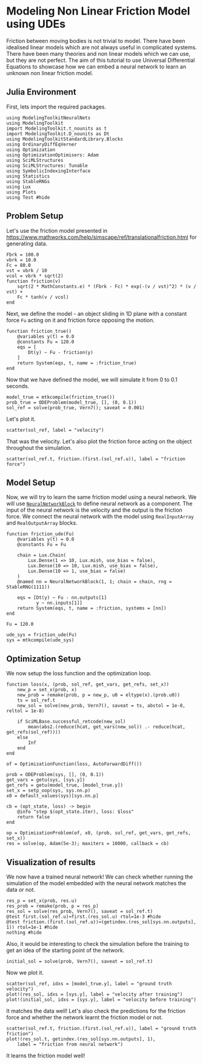 # Modeling Non Linear Friction Model using UDEs

Friction between moving bodies is not trivial to model. There have been idealised linear models which are not always useful in complicated systems. There have been many theories and non linear models which we can use, but they are not perfect. The aim of this tutorial to use Universal Differential Equations to showcase how we can embed a neural network to learn an unknown non linear friction model.

## Julia Environment

First, lets import the required packages.

```@example friction
using ModelingToolkitNeuralNets
using ModelingToolkit
import ModelingToolkit.t_nounits as t
import ModelingToolkit.D_nounits as Dt
using ModelingToolkitStandardLibrary.Blocks
using OrdinaryDiffEqVerner
using Optimization
using OptimizationOptimisers: Adam
using SciMLStructures
using SciMLStructures: Tunable
using SymbolicIndexingInterface
using Statistics
using StableRNGs
using Lux
using Plots
using Test #hide
```

## Problem Setup

Let's use the friction model presented in https://www.mathworks.com/help/simscape/ref/translationalfriction.html for generating data.

```@example friction
Fbrk = 100.0
vbrk = 10.0
Fc = 80.0
vst = vbrk / 10
vcol = vbrk * sqrt(2)
function friction(v)
    sqrt(2 * MathConstants.e) * (Fbrk - Fc) * exp(-(v / vst)^2) * (v / vst) +
    Fc * tanh(v / vcol)
end
```

Next, we define the model - an object sliding in 1D plane with a constant force `Fu` acting on it and friction force opposing the motion.

```@example friction
function friction_true()
    @variables y(t) = 0.0
    @constants Fu = 120.0
    eqs = [
        Dt(y) ~ Fu - friction(y)
    ]
    return System(eqs, t, name = :friction_true)
end
```

Now that we have defined the model, we will simulate it from 0 to 0.1 seconds.

```@example friction
model_true = mtkcompile(friction_true())
prob_true = ODEProblem(model_true, [], (0, 0.1))
sol_ref = solve(prob_true, Vern7(); saveat = 0.001)
```

Let's plot it.

```@example friction
scatter(sol_ref, label = "velocity")
```

That was the velocity. Let's also plot the friction force acting on the object throughout the simulation.

```@example friction
scatter(sol_ref.t, friction.(first.(sol_ref.u)), label = "friction force")
```

## Model Setup

Now, we will try to learn the same friction model using a neural network. We will use [`NeuralNetworkBlock`](@ref) to define neural network as a component. The input of the neural network is the velocity and the output is the friction force. We connect the neural network with the model using `RealInputArray` and `RealOutputArray` blocks.

```@example friction
function friction_ude(Fu)
    @variables y(t) = 0.0
    @constants Fu = Fu

    chain = Lux.Chain(
        Lux.Dense(1 => 10, Lux.mish, use_bias = false),
        Lux.Dense(10 => 10, Lux.mish, use_bias = false),
        Lux.Dense(10 => 1, use_bias = false)
    )
    @named nn = NeuralNetworkBlock(1, 1; chain = chain, rng = StableRNG(1111))

    eqs = [Dt(y) ~ Fu - nn.outputs[1]
           y ~ nn.inputs[1]]
    return System(eqs, t, name = :friction, systems = [nn])
end

Fu = 120.0

ude_sys = friction_ude(Fu)
sys = mtkcompile(ude_sys)
```

## Optimization Setup

We now setup the loss function and the optimization loop.

```@example friction
function loss(x, (prob, sol_ref, get_vars, get_refs, set_x))
    new_p = set_x(prob, x)
    new_prob = remake(prob, p = new_p, u0 = eltype(x).(prob.u0))
    ts = sol_ref.t
    new_sol = solve(new_prob, Vern7(), saveat = ts, abstol = 1e-8, reltol = 1e-8)

    if SciMLBase.successful_retcode(new_sol)
        mean(abs2.(reduce(hcat, get_vars(new_sol)) .- reduce(hcat, get_refs(sol_ref))))
    else
        Inf
    end
end

of = OptimizationFunction(loss, AutoForwardDiff())

prob = ODEProblem(sys, [], (0, 0.1))
get_vars = getu(sys, [sys.y])
get_refs = getu(model_true, [model_true.y])
set_x = setp_oop(sys, sys.nn.p)
x0 = default_values(sys)[sys.nn.p]

cb = (opt_state, loss) -> begin
    @info "step $(opt_state.iter), loss: $loss"
    return false
end

op = OptimizationProblem(of, x0, (prob, sol_ref, get_vars, get_refs, set_x))
res = solve(op, Adam(5e-3); maxiters = 10000, callback = cb)
```

## Visualization of results

We now have a trained neural network! We can check whether running the simulation of the model embedded with the neural network matches the data or not.

```@example friction
res_p = set_x(prob, res.u)
res_prob = remake(prob, p = res_p)
res_sol = solve(res_prob, Vern7(), saveat = sol_ref.t)
@test first.(sol_ref.u)≈first.(res_sol.u) rtol=1e-3 #hide
@test friction.(first.(sol_ref.u))≈(getindex.(res_sol[sys.nn.outputs], 1)) rtol=1e-1 #hide
nothing #hide
```

Also, it would be interesting to check the simulation before the training to get an idea of the starting point of the network.

```@example friction
initial_sol = solve(prob, Vern7(), saveat = sol_ref.t)
```

Now we plot it.

```@example friction
scatter(sol_ref, idxs = [model_true.y], label = "ground truth velocity")
plot!(res_sol, idxs = [sys.y], label = "velocity after training")
plot!(initial_sol, idxs = [sys.y], label = "velocity before training")
```

It matches the data well! Let's also check the predictions for the friction force and whether the network learnt the friction model or not.

```@example friction
scatter(sol_ref.t, friction.(first.(sol_ref.u)), label = "ground truth friction")
plot!(res_sol.t, getindex.(res_sol[sys.nn.outputs], 1),
    label = "friction from neural network")
```

It learns the friction model well!
